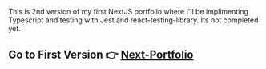 This is 2nd version of my first NextJS portfolio where i'll be implimenting Typescript and testing with Jest and react-testing-library. Its not completed yet.

## Go to First Version  👉 [Next-Portfolio](https://github.com/iamshiv007/Next-Portfolio)
